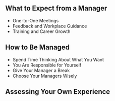 ## **What to Expect from a Manager**

-   One-to-One Meetings
-   Feedback and Workplace Guidance
-   Training and Career Growth

## **How to Be Managed**

-   Spend Time Thinking About What You Want
-   You Are Responsible for Yourself
-   Give Your Manager a Break
-   Choose Your Managers Wisely

## **Assessing Your Own Experience**